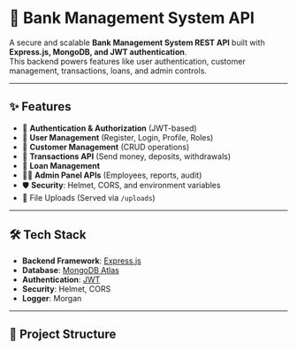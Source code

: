# 🚀 Bank Management System API  

A secure and scalable **Bank Management System REST API** built with **Express.js, MongoDB, and JWT authentication**.  
This backend powers features like user authentication, customer management, transactions, loans, and admin controls.  

---

## ✨ Features
- 🔐 **Authentication & Authorization** (JWT-based)
- 👤 **User Management** (Register, Login, Profile, Roles)
- 🧾 **Customer Management** (CRUD operations)
- 💸 **Transactions API** (Send money, deposits, withdrawals)
- 🏦 **Loan Management**
- 👨‍💼 **Admin Panel APIs** (Employees, reports, audit)
- 🛡 **Security**: Helmet, CORS, and environment variables
- 📂 File Uploads (Served via `/uploads`)

---

## 🛠 Tech Stack
- **Backend Framework**: [Express.js](https://expressjs.com/)  
- **Database**: [MongoDB Atlas](https://www.mongodb.com/atlas)  
- **Authentication**: [JWT](https://jwt.io/)  
- **Security**: Helmet, CORS  
- **Logger**: Morgan  

---

## 📂 Project Structure
